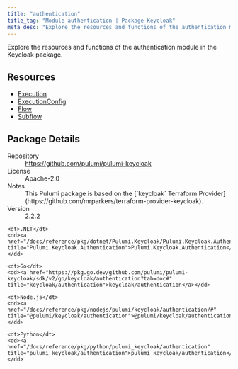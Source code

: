 ```yaml
---
title: "authentication"
title_tag: "Module authentication | Package Keycloak"
meta_desc: "Explore the resources and functions of the authentication module in the Keycloak package."
---
```


<!-- WARNING: this file was generated by Pulumi Docs Generator. -->
<!-- Do not edit by hand unless you're certain you know what you are doing! -->

Explore the resources and functions of the authentication module in the Keycloak package.

<h2 id="resources">Resources</h2>
<ul class="api">
    <li><a href="execution" title="Execution"><span class="symbol resource"></span>Execution</a></li>
    <li><a href="executionconfig" title="ExecutionConfig"><span class="symbol resource"></span>ExecutionConfig</a></li>
    <li><a href="flow" title="Flow"><span class="symbol resource"></span>Flow</a></li>
    <li><a href="subflow" title="Subflow"><span class="symbol resource"></span>Subflow</a></li>
</ul>

<h2 id="package-details">Package Details</h2>
<dl class="package-details">
	<dt>Repository</dt>
	<dd><a href="https://github.com/pulumi/pulumi-keycloak">https://github.com/pulumi/pulumi-keycloak</a></dd>
	<dt>License</dt>
	<dd>Apache-2.0</dd>
	<dt>Notes</dt>
	<dd>This Pulumi package is based on the [`keycloak` Terraform Provider](https://github.com/mrparkers/terraform-provider-keycloak).</dd>
	<dt>Version</dt>
	<dd>2.2.2</dd>
</dl>



<dl class="tabular">

    <dt>.NET</dt>
    <dd><a href="/docs/reference/pkg/dotnet/Pulumi.Keycloak/Pulumi.Keycloak.Authentication.html" title="Pulumi.Keycloak.Authentication">Pulumi.Keycloak.Authentication</a></dd>

    <dt>Go</dt>
    <dd><a href="https://pkg.go.dev/github.com/pulumi/pulumi-keycloak/sdk/v2/go/keycloak/authentication?tab=doc#" title="keycloak/authentication">keycloak/authentication</a></dd>

    <dt>Node.js</dt>
    <dd><a href="/docs/reference/pkg/nodejs/pulumi/keycloak/authentication/#" title="@pulumi/keycloak/authentication">@pulumi/keycloak/authentication</a></dd>

    <dt>Python</dt>
    <dd><a href="/docs/reference/pkg/python/pulumi_keycloak/authentication" title="pulumi_keycloak/authentication">pulumi_keycloak/authentication</a></dd>

</dl>

